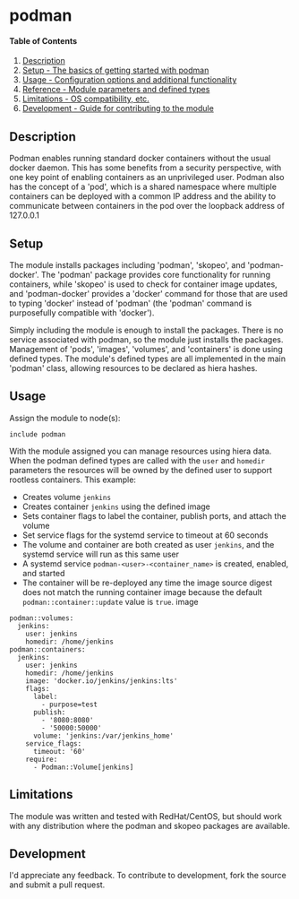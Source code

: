 # podman

#### Table of Contents

1. [Description](#description)
2. [Setup - The basics of getting started with podman](#setup)
3. [Usage - Configuration options and additional functionality](#usage)
4. [Reference - Module parameters and defined types](#reference)
5. [Limitations - OS compatibility, etc.](#limitations)
6. [Development - Guide for contributing to the module](#development)

## Description

Podman enables running standard docker containers without the usual docker daemon.  This has some benefits from a security
perspective, with one key point of enabling containers as an unprivileged user.  Podman also has the concept of a 'pod',
which is a shared namespace where multiple containers can be deployed with a common IP address and the ability to
communicate between containers in the pod over the loopback address of 127.0.0.1

## Setup

The module installs packages including 'podman', 'skopeo', and 'podman-docker'.  The 'podman' package provides core functionality
for running containers, while 'skopeo' is used to check for container image updates, and 'podman-docker' provides a 'docker'
command for those that are used to typing 'docker' instead of 'podman' (the 'podman' command is purposefully compatible with 'docker').

Simply including the module is enough to install the packages.  There is no service associated with podman, so the module just
installs the packages.  Management of 'pods', 'images', 'volumes', and 'containers' is done using defined types.  The module's
defined types are all implemented in the main 'podman' class, allowing resources to be declared as hiera hashes.

## Usage

Assign the module to node(s):
```
include podman
```
With the module assigned you can manage resources using hiera data.  When the
podman defined types are called with the `user` and `homedir` parameters the
resources will be owned by the defined user to support rootless containers.
This example:
* Creates volume `jenkins`
* Creates container `jenkins` using the defined image
* Sets container flags to label the container, publish ports, and attach the volume
* Set service flags for the systemd service to timeout at 60 seconds
* The volume and container are both created as user `jenkins`, and the systemd service will run as this same user
* A systemd service `podman-<user>-<container_name>` is created, enabled, and started
* The container will be re-deployed any time the image source digest does not match the running container image
because the default `podman::container::update` value is `true`.
image
```
podman::volumes:
  jenkins:
    user: jenkins
    homedir: /home/jenkins
podman::containers:
  jenkins:
    user: jenkins
    homedir: /home/jenkins
    image: 'docker.io/jenkins/jenkins:lts'
    flags:
      label:
        - purpose=test
      publish:
        - '8080:8080'
        - '50000:50000'
      volume: 'jenkins:/var/jenkins_home'
    service_flags:
      timeout: '60'
    require:
      - Podman::Volume[jenkins]
```

## Limitations

The module was written and tested with RedHat/CentOS, but should work with any
distribution where the podman and skopeo packages are available.

## Development

I'd appreciate any feedback.  To contribute to development, fork the source and submit a pull request.


